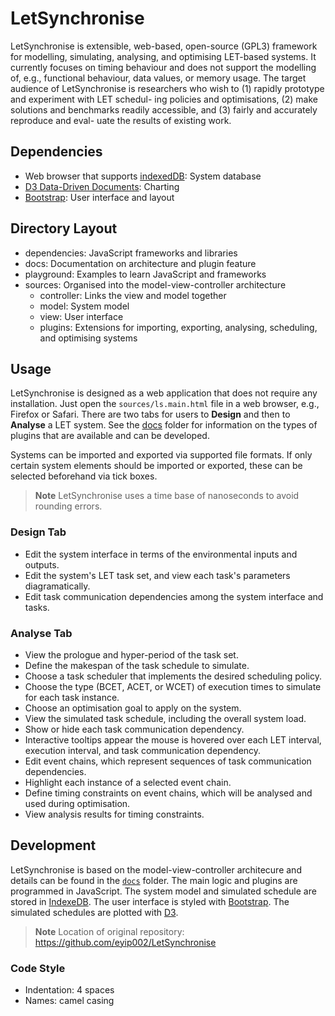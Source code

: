 # LetSynchronise
LetSynchronise is extensible, web-based, open-source (GPL3) framework for modelling, 
simulating, analysing, and optimising LET-based systems. It
currently focuses on timing behaviour and does not support the
modelling of, e.g., functional behaviour, data values, or memory
usage. The target audience of LetSynchronise is researchers who
wish to (1) rapidly prototype and experiment with LET schedul-
ing policies and optimisations, (2) make solutions and benchmarks
readily accessible, and (3) fairly and accurately reproduce and eval-
uate the results of existing work. 


## Dependencies
* Web browser that supports [indexedDB](https://developer.mozilla.org/en-US/docs/Web/API/IndexedDB_API): System database
* [D3 Data-Driven Documents](https://d3js.org): Charting
* [Bootstrap](https://getbootstrap.com): User interface and layout


## Directory Layout
* dependencies: JavaScript frameworks and libraries
* docs: Documentation on architecture and plugin feature
* playground: Examples to learn JavaScript and frameworks
* sources: Organised into the model-view-controller architecture
   * controller: Links the view and model together
   * model: System model
   * view: User interface
   * plugins: Extensions for importing, exporting, analysing, scheduling, and optimising systems


## Usage
LetSynchronise is designed as a web application that does not require any installation. 
Just open the `sources/ls.main.html` file in a web browser, e.g., Firefox or Safari.
There are two tabs for users to **Design** and then to **Analyse** a LET system.
See the [docs](docs) folder for information on the types of plugins that are available 
and can be developed.

Systems can be imported and exported via supported file formats. If only certain
system elements should be imported or exported, these can be selected beforehand 
via tick boxes.

> **Note**
> LetSynchronise uses a time base of nanoseconds to avoid rounding errors.

### Design Tab
* Edit the system interface in terms of the environmental inputs and outputs.
* Edit the system's LET task set, and view each task's parameters diagramatically.
* Edit task communication dependencies among the system interface and tasks.

### Analyse Tab
* View the prologue and hyper-period of the task set.
* Define the makespan of the task schedule to simulate.
* Choose a task scheduler that implements the desired scheduling policy.
* Choose the type (BCET, ACET, or WCET) of execution times to simulate for each task instance.
* Choose an optimisation goal to apply on the system.
* View the simulated task schedule, including the overall system load.
* Show or hide each task communication dependency.
* Interactive tooltips appear the mouse is hovered over each LET interval, execution interval, and task communication dependency.
* Edit event chains, which represent sequences of task communication dependencies.
* Highlight each instance of a selected event chain.
* Define timing constraints on event chains, which will be analysed and used during optimisation.
* View analysis results for timing constraints.


## Development
LetSynchronise is based on the model-view-controller architecure and details
can be found in the [`docs`](docs) folder. The main logic and plugins are programmed
in JavaScript. The system model and simulated schedule are stored in 
[IndexeDB](https://developer.mozilla.org/en-US/docs/Web/API/IndexedDB_API).
The user interface is styled with [Bootstrap](https://getbootstrap.com).
The simulated schedules are plotted with [D3](https://d3js.org).

> **Note**
> Location of original repository: https://github.com/eyip002/LetSynchronise

### Code Style
* Indentation: 4 spaces
* Names: camel casing
